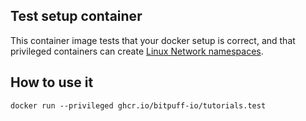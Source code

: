 ## Test setup container

This container image tests that your docker setup is correct, and that privileged
containers can create [Linux Network namespaces](https://man7.org/linux/man-pages/man7/network_namespaces.7.html).

## How to use it

```
docker run --privileged ghcr.io/bitpuff-io/tutorials.test
```
